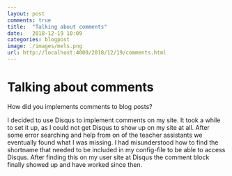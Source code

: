 ```yaml
---
layout: post
comments: true
title:  "Talking about comments"
date:   2018-12-19 10:09
categories: blogpost
image: ./images/mels.png
url: http://localhost:4000/2018/12/19/comments.html
---
```


# Talking about comments

How did you implements comments to blog posts?

I decided to use Disqus to implement comments on my site. It took a while to set it up, as I could not get Disqus to show up on my site at all. After some error searching and help from on of the teacher assistants we eventually found what I was missing. I had misunderstood how to find the shortname that needed to be included in my config-file to be able to access Disqus. After finding this on my user site at Disqus the comment block finally showed up and have worked since then. 

